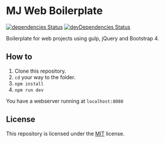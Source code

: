 # MJ Web Boilerplate
[![dependencies Status](https://david-dm.org/arthurmbandeira/mj-web-boilerplate/status.svg)](https://david-dm.org/arthurmbandeira/mj-web-boilerplate) [![devDependencies Status](https://david-dm.org/arthurmbandeira/mj-web-boilerplate/dev-status.svg)](https://david-dm.org/arthurmbandeira/mj-web-boilerplate?type=dev)

Boilerplate for web projects using gulp, jQuery and Bootstrap 4.


## How to

1. Clone this repository.
2. ``` cd ``` your way to the folder.
3. ``` npm install ```
4. ``` npm run dev ```

You have a webserver running at ``` localhost:8080 ```

## License

This repository is licensed under the [MIT](LICENSE) license.
